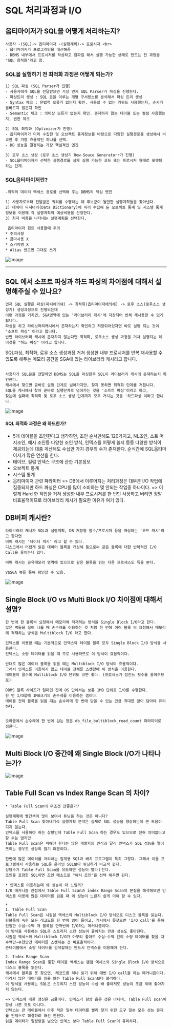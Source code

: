 # SQL 처리과정과 I/O
##  옵티마이저가 SQL을 어떻게 처리하는지? 

```
사용자 -(SQL)-> 옵티마이저 -(실행계획)-> 프로시저 <br>
- 옵티마이저가 프로그래밍을 대신해줌
- DBMS 내부에서 프로시저를 작성하고 컴파일 해서 실행 가능한 상태로 만드는 전 과정을 'SQL 최적화'라고 함. 
```

### SQL을 실행하기 전 최적화 과정은 어떻게 되는가?

```
1) SQL 파싱 (SQL Parser가 진행)
- 사용자에게 SQL을 전달받으면 가장 먼저 SQL Parser가 파싱을 진행한다. 
- 파싱트리 생성 : SQL 문을 이루는 개별 구서용소를 분석해서 파싱 트리 생성
- Syntax 체크 : 문법적 오류가 없는지 확인. 사용할 수 없는 키워드 사용했는지, 순서가 올바르지 않은지 확인
- Semantic 체크 : 의미상 오류가 없는지 확인. 존재하지 않는 테이블 또는 컬럼 사용했는지, 권한 체크

2) SQL 최적화 (Optimizer가 진행)
- 옵티마이저가 미리 수집한 및 오브젝트 통계정보를 바탕으로 다양한 실행경로를 생성해서 비교한 후 가장 효율적인 하나를 선택.
- DB 성능을 결정하는 가장 핵심적인 엔진

3) 로우 소스 생성 (로우 소스 생성기 Row-Souce Generatorr가 진행)
- SQL옵티마이저가 선택한 실행경로를 실제 실행 가능한 코드 또는 프로시저 형태로 포맷팅 하는 단계. 
```

### SQL옵티마이저란?
```
-최적의 데이터 엑세스 경로를 선택해 주는 DBMS의 핵심 엔진 

1) 사용자로부터 전달받은 쿼리를 수행하는 데 후보군이 될만한 실행계획들을 찾아낸다.
2) 데이터 딕셔너리(Data Dictionary)에 미리 수집해 둔 오브젝트 통계 및 시스템 통계 정보를 이용해 각 실행계획의 예상비용을 산정한다.
3) 최저 비용을 나타내는 실행계획을 선택한다. 

 옵티마이저 힌트 사용할때 주의
* 주의사항
* 콤마사용 X
* 스키마명 X
* Alias 썼으면 그대로 쓰기 

```

![image](https://user-images.githubusercontent.com/55049159/232272299-6a4fb047-bf67-4938-9ddc-40a6d3418734.png)

<hr>

##  SQL 에서 소프트 파싱과 하드 파싱의 차이점에 대해서 설명해주실 수 있나요?
```
먼저 SQL 실행은 파싱(파서에의해) -> 최적화(옵티마이저에의해) -> 로우 소스(로우소스 생성기) 생성과정으로 진행되는데
이런 과정을 거치면, SGA영역에 있는 '라이브러리 캐시'에 저장되어 반복 재사용할 수 있게 됩니다. 
파싱을 하고 라이브러리캐시에서 존재하는지 확인하고 저장되어있자면 바로 실행 되는 것이 "소프트 파싱" 이라고 합니다.
반면 라이브러리 캐시에 존재하지 않는다면 최적화, 로우소스 생성 과정을 거쳐 실행되는 데 이것을 "하드 파싱" 이라고 합니다. 
```

SQL파싱, 최적화, 로우 소스 생성과정 거쳐 생성한 내부 프로시저를 반복 재사용할 수 있도록 해두는 메모리 공간을 SGA에 있는 라이브러리 캐시라고 합니다. <br>

```

사용자가 SQL문을 전달하면 DBMS는 SQL을 파싱한후 SQL이 라이브러리 캐시에 존재하는지 확인한다.
캐시에서 찾으면 곧바로 실행 단계로 넘어가지만, 찾지 못하면 최적화 단계를 거칩니다. 
SQL을 캐시에서 찾아 곧바로 실행단계로 넘어가는 것을 '소프트 파싱'이라고 하고, 
찾는데 실패해 최적화 및 로우 소스 생성 단계까지 모두 거치는 것을 '하드파싱 이라고 합니다. 

```
![image](https://user-images.githubusercontent.com/55049159/232272982-d866f0af-f0d6-470a-b881-6bc2ad1ad9bd.png)

#### SQL 최적화 과정은 왜 하드한가?
- 5개 테이블을 조인한다고 생각하면, 조인 순서만해도 120가지고, NL조인, 소트 머지조인, 해시 조인등 다양한 조인 방식, 인덱스를 어떻게 쓸지 등등 다양한 방식이 제공되는데 대충 계산해도 수십만 가지 경우의 수가 존재한다. 순식간에 SQL옵티마이저가 많은 연산을 한다. 
- 테이브, 컬럼 인덱스 구조에 관한 기본정보
- 오브젝트 통계
- 시스템 통계
- 옵티마이저 관련 파라미터
=> DB에서 이루어지는 처리과정은 대부분 I/O 작업에 집중되지만 하드 파싱은 CPU를 많이 소비하는 몇 안되는 작업중 하나이다. 
=> 이렇게 Hard 한 작업을 거쳐 생성한 내부 프로시저를 한 번만 사용하고 버리면 정말 비효율적이므로 라이브러리 캐시가 필요한 이유가 여기 있다. 

## DB버퍼 캐시란?

```
라이브러리 캐시가 SQL과 실행계획, DB 저장형 함수/프로시저 등을 캐싱하는 '코드 캐시'라고 한다면 
버퍼 캐시는 '데이터 캐시' 라고 할 수 있다. 
디스크에서 어렵게 읽은 데이터 블록을 캐싱해 둠으로써 같은 블록에 대한 반복적인 I/O Call을 줄이는데 있다. 

버퍼 캐시는 공유메모리 영역에 있으므로 같은 블록을 읽는 다른 프로세스도 득을 본다. 

V$SGA 뷰를 통해 확인할 수 있음. 
```
![image](https://user-images.githubusercontent.com/55049159/232276434-3ffec2e6-959b-4486-8ded-17621c5ffa07.png)

## Single Block I/O vs Multi Block I/O 차이점에 대해서 설명?

```
한 번에 한 블록씩 요청해서 메모리에 적재하는 방식을 Single Block I/O라고 한다.
많은 벽돌을 실어 나를 때 손수레를 이용하는 것 처럼 한 번에 여러 블록 씩 요청해서 메모리에 적재하는 방식을 Multiblock I/O 라고 한다. 

인덱스를 이용할 떄는 기본적으로 인덱스와 테이블 블록 모두 Single Block I/O 방식을 사용한다. 
인덱스는 소량 데이터를 읽을 때 주로 사용하므로 이 방식이 효율적이다. 

반대로 많은 데이터 블록을 읽을 때는 Multiblock I/O 방식이 효율적이다. 
그래서 인덱스를 이용하지 않고 테이블 전체를 스캔할때 이 방식을 이용한다. 
테이블이 클수록 Multiblock I/O 단위도 크면 좋다. (프로세스가 잠잔느 횟수를 줄여주므로)

DBMS 블록 사이즈가 얼마건 간에 OS 단에서는 보통 1MB 단위로 I/O를 수행한다.
한 번 I/O할때 1MB크기의 손수레를 이용하는 셈이다. 
테이블 전체 블록을 읽을 떄는 손수레에 한 번에 담을 수 있는 만큼 최대한 많이 담아야 유리하다. 


오라클에서 손수레에 한 번에 담는 양은 db_file_bultiblock_read_count 파라미터로 정한다.

```

![image](https://user-images.githubusercontent.com/55049159/232277165-47ef3a30-a333-42fe-8d4a-a8ac3a301846.png)


##  Multi Block I/O 중간에 왜 Single Block I/O가 나타나는가?
![image](https://user-images.githubusercontent.com/55049159/232277591-c148ac9d-3087-4f04-a52f-6a7fad19b549.png)

## Table Full Scan vs Index Range Scan 의 차이? 

```
* Table Full Scan이 무조건 안좋은가? 

실행계획에 빨간색이 많이 보여서 튜닝을 하는 것은 아니다?
Table Full Scan 찾아내기식 실행계획 분석은 실제로 SQL 성능을 향상하는데 큰 도움이 되지 않는다.
인덱스를 사용해야 하는 상황인데 Table Full Scan 하는 경우도 있으므로 전혀 의미없다고 할 수는 없지만 
Table Full Scan은 피해야 한다는 많은 개발자의 인식과 달리 인덱스가 SQL 성능을 떨어뜨리는 경우도 상당히 많기 떄문이다.

한번에 많은 데이터를 처리하는 집계용 SQl과 배치 프로그램이 특히 그렇다. 그래서 이들 프로그램에서 사용하는 SQL은 온라인 SQL보다 튜닝하기 비교적 쉽다. 
상당수가 Table Full Scan을 유도하면 성능이 빨라ㅣ진다. 
조인을 포함한 SQL이면 조인 메소드로 "해시 조인"을 선택 해주면 된다.

* 인덱스를 이용하는데 왜 성능이 더 느릴까?
I/O 메커니즘 관점에서 Table Full Scan과 index Range Scan의 본질을 해석해보면 인덱스를 이용해 많은 데이터를 읽을 때 왜 성능이 느린지 쉽게 이해 할 수 있다.

*
1. Table Full Scan
Table Full Scan은 시퀀셜 엑세스와 Multiblock I/O 방식으로 디스크 블록을 읽는다. 
한블록에 속한 모든 레코드를 한 번에 읽어 들이고, 캐시에서 못찾으면 'I/O call'을 통해 인접한 수십~수백 개 블록을 한꺼번에 I/O하는 메커니즘이다. 
이 방식을 사용하는 SQL은 스토리지 스캔 성능이 좋아지는 만큼 성능도 좋아진다. 
시퀀셜 엑세스와 Multiblock I/O가 아무리 좋아도 수십~수백 건의 소량 데이터를 찾을 때 수백만~수천만건 데이터를 스캔하는 건 비효율적이다. 
큰테이블에서 소량 데이터를 검색할때는 반드시 인덱스를 이용해야 한다. 

2. Index Range Scan
Index Range Scan을 통한 테이블 엑세스는 랜덤 엑세스와 Single Block I/O 방식으로 디스크 블록을 읽는다. 
캐시에서 블록을 못 찾으면, 레코드를 하나 읽기 위해 매번 I/O call을 하는 메커니즘이다. 
따라서 많은 데이터를 읽을 떄는 Table Full Scan보다 불리하다. 
이 방식을 사용하는 SQL은 스토리지 스캔 성능이 수십 배 좋아져도 성능이 조금 밖에 좋아지지 않는다. 

=> 인덱스에 대한 맹신은 금물이다. 인덱스가 항상 옳은 것은 아니며, Table Full scan이 항상 나쁜 것도 아니다. 
인덱스는 큰 테이블에서 아주 적은 일부 데이터를 빨리 찾기 위한 도구 일분 모든 성능 문제를 인덱스로 해결하려 해선 안된다.
읽을 데이터가 일정량을 넘으면 인덱스 보다 Table Full Scan이 유리하다.


```
